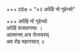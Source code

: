 +++
title = "०२ अपेहि नो गृहेभ्यो"

+++
अपेहि नो गृहेभ्यो  
अपेहि वत्सतन्त्याः ।  
आत्मानम् अत्र रोत्स्यस्य्  
अव रोह महानसात् ॥